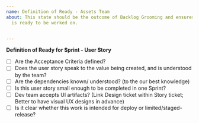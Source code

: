 ```yaml
---
name: Definition of Ready - Assets Team
about: This state should be the outcome of Backlog Grooming and ensures the ticket
  is ready to be worked on.


---
```


**Definition of Ready for Sprint - User Story**
  
- [ ] Are the Acceptance Criteria defined?
- [ ] Does the user story speak to the value being created, and is understood by the team?
- [ ] Are the dependencies known/ understood? (to the our best knowledge)
- [ ] Is this user story small enough to be completed in one Sprint?
- [ ] Dev team accepts UI artifacts? (Link Design ticket within Story ticket; Better to have visual UX designs in advance)
- [ ] Is it clear whether this work is intended for deploy or limited/staged-release?
